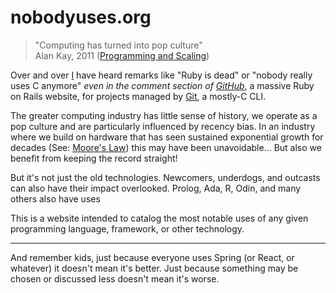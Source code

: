 # nobodyuses.org

> "Computing has turned into pop culture"      
> Alan Kay, 2011 ([Programming and Scaling](https://www.youtube.com/watch?v=YyIQKBzIuBY))
 
Over and over [I][bp] have heard remarks like "Ruby is dead" or "nobody really uses C anymore"
_even in the comment section of [GitHub][gh]_, a massive Ruby on Rails website, for projects
managed by [Git][git], a mostly-C CLI.

The greater computing industry has little sense of history, we operate as a pop culture and
are particularly influenced by recency bias. In an industry where we build on hardware that
has seen sustained exponential growth for decades (See: [Moore's Law][moore]) this may
have been unavoidable... But also we benefit from keeping the record straight!

But it's not just the old technologies. Newcomers, underdogs, and outcasts can also have their
impact overlooked. Prolog, Ada, R, Odin, and many others also have uses

This is a website intended to catalog the most notable uses of any given programming language,
framework, or other technology.

---

And remember kids, just because everyone uses Spring (or React, or whatever) it doesn't mean
it's better. Just because something may be chosen or discussed less doesn't mean it's worse.


[bp]: https://github.com/booniepepper
[gh]: https://github.com/github
[git]: https://github.com/git/git
[moore]: https://en.wikipedia.org/wiki/Moore%27s_law
